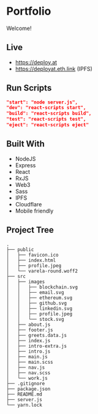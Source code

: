 # Portfolio

Welcome!

## Live

* https://deploy.at
* https://deployat.eth.link (IPFS)

## Run Scripts
```json
"start": "node server.js",
"dev": "react-scripts start",
"build": "react-scripts build",
"test": "react-scripts test",
"eject": "react-scripts eject"
```

## Built With
* NodeJS
* Express
* React
* RxJS
* Web3
* Sass
* IPFS
* Cloudflare
* Mobile friendly

## Project Tree
```
.
├── public
│   ├── favicon.ico
│   ├── index.html
│   ├── profile.jpeg
│   └── varela-round.woff2
├── src
│   ├── images
│   │   ├── blockchain.svg
│   │   ├── email.svg
│   │   ├── ethereum.svg
│   │   ├── github.svg
│   │   ├── linkedin.svg
│   │   ├── profile.jpeg
│   │   └── stock.svg
│   ├── about.js
│   ├── footer.js
│   ├── greets.data.js
│   ├── index.js
│   ├── intro-extra.js
│   ├── intro.js
│   ├── main.js
│   ├── main.scss
│   ├── nav.js
│   ├── nav.scss
│   └── work.js
├── .gitignore
├── package.json
├── README.md
├── server.js
└── yarn.lock
```

